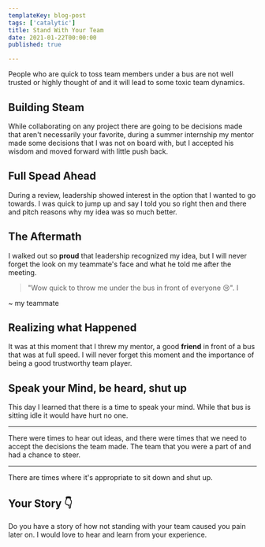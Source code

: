 ```yaml
---
templateKey: blog-post
tags: ['catalytic']
title: Stand With Your Team
date: 2021-01-22T00:00:00
published: true

---
```



People who are quick to toss team members under a bus are not well trusted or
highly thought of and it will lead to some toxic team dynamics.

## Building Steam

While collaborating on any project there are going to be decisions made that
aren't necessarily your favorite, during a summer internship my mentor made
some decisions that I was not on board with, but I accepted his wisdom and
moved forward with little push back.

## Full Spead Ahead

During a review, leadership showed interest in the option that I wanted to go
towards.  I was quick to jump up and say I  told you so right then and there
and pitch reasons why my idea was so much better.

## The Aftermath

I walked out so **proud** that leadership recognized my idea, but I will never
forget the look on my teammate's face and what he told me after the meeting.

> "Wow quick to throw me under the bus in front of everyone 😢".   I

~ my teammate

## Realizing what Happened

It was at this moment that I threw my mentor, a good **friend** in front of a
bus that was at full speed.  I will never forget this moment and the importance
of being a good trustworthy team player.

## Speak your Mind, be heard, shut up

This day I learned that there is a time to speak your mind.  While that bus is
sitting idle it would have hurt no one.

---

There were times to hear out ideas, and there were times that we need to accept
the decisions the team made.  The team that you were a part of and had a chance
to steer.

---

There are times where it's appropriate to sit down and shut up.

## Your Story 👇

Do you have a story of how not standing with your team caused you pain later
on.  I would love to hear and learn from your experience.
